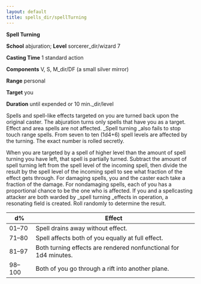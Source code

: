 ```yaml
---
layout: default
title: spells_dir/spellTurning
---
```

 **Spell Turning**

**School** abjuration; **Level** sorcerer_dir/wizard 7

**Casting Time** 1 standard action

**Components** V, S, M_dir/DF (a small silver mirror)

**Range** personal

**Target** you

**Duration** until expended or 10 min._dir/level

Spells and spell-like effects targeted on you are turned back upon the original caster. The abjuration turns only spells that have you as a target. Effect and area spells are not affected. _Spell turning _also fails to stop touch range spells. From seven to ten (1d4+6) spell levels are affected by the turning. The exact number is rolled secretly.

When you are targeted by a spell of higher level than the amount of spell turning you have left, that spell is partially turned. Subtract the amount of spell turning left from the spell level of the incoming spell, then divide the result by the spell level of the incoming spell to see what fraction of the effect gets through. For damaging spells, you and the caster each take a fraction of the damage. For nondamaging spells, each of you has a proportional chance to be the one who is affected. If you and a spellcasting attacker are both warded by _spell turning _effects in operation, a resonating field is created. Roll randomly to determine the result.

| d% | Effect |
| --- | --- |
| 01–70 | Spell drains away without effect. |
| 71–80 | Spell affects both of you equally at full effect. |
| 81–97 | Both turning effects are rendered nonfunctional for 1d4 minutes. |
| 98–100 | Both of you go through a rift into another plane. |

